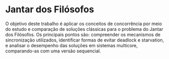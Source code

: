 # Jantar dos Filósofos 

O objetivo deste trabalho é aplicar os conceitos de concorrência por meio do estudo e comparação de
soluções clássicas para o problema do Jantar dos Filósofos. Os principais pontos são: compreender os
mecanismos de sincronização utilizados, identificar formas de evitar deadlock e starvation, e analisar
o desempenho das soluções em sistemas multicore, comparando-as com uma versão sequencial.
